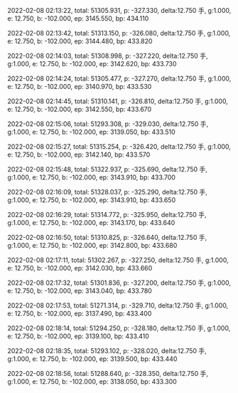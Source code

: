 2022-02-08 02:13:22, total: 51305.931, p: -327.330, delta:12.750 手, g:1.000, e: 12.750, b: -102.000, ep: 3145.550, bp: 434.110

2022-02-08 02:13:42, total: 51313.150, p: -326.080, delta:12.750 手, g:1.000, e: 12.750, b: -102.000, ep: 3144.480, bp: 433.820

2022-02-08 02:14:03, total: 51308.998, p: -327.220, delta:12.750 手, g:1.000, e: 12.750, b: -102.000, ep: 3142.620, bp: 433.730

2022-02-08 02:14:24, total: 51305.477, p: -327.270, delta:12.750 手, g:1.000, e: 12.750, b: -102.000, ep: 3140.970, bp: 433.530

2022-02-08 02:14:45, total: 51310.141, p: -326.810, delta:12.750 手, g:1.000, e: 12.750, b: -102.000, ep: 3142.550, bp: 433.670

2022-02-08 02:15:06, total: 51293.308, p: -329.030, delta:12.750 手, g:1.000, e: 12.750, b: -102.000, ep: 3139.050, bp: 433.510

2022-02-08 02:15:27, total: 51315.254, p: -326.420, delta:12.750 手, g:1.000, e: 12.750, b: -102.000, ep: 3142.140, bp: 433.570

2022-02-08 02:15:48, total: 51322.937, p: -325.690, delta:12.750 手, g:1.000, e: 12.750, b: -102.000, ep: 3143.910, bp: 433.700

2022-02-08 02:16:09, total: 51328.037, p: -325.290, delta:12.750 手, g:1.000, e: 12.750, b: -102.000, ep: 3143.910, bp: 433.650

2022-02-08 02:16:29, total: 51314.772, p: -325.950, delta:12.750 手, g:1.000, e: 12.750, b: -102.000, ep: 3143.170, bp: 433.640

2022-02-08 02:16:50, total: 51310.825, p: -326.640, delta:12.750 手, g:1.000, e: 12.750, b: -102.000, ep: 3142.800, bp: 433.680

2022-02-08 02:17:11, total: 51302.267, p: -327.250, delta:12.750 手, g:1.000, e: 12.750, b: -102.000, ep: 3142.030, bp: 433.660

2022-02-08 02:17:32, total: 51301.836, p: -327.200, delta:12.750 手, g:1.000, e: 12.750, b: -102.000, ep: 3143.040, bp: 433.780

2022-02-08 02:17:53, total: 51271.314, p: -329.710, delta:12.750 手, g:1.000, e: 12.750, b: -102.000, ep: 3137.490, bp: 433.400

2022-02-08 02:18:14, total: 51294.250, p: -328.180, delta:12.750 手, g:1.000, e: 12.750, b: -102.000, ep: 3139.100, bp: 433.410

2022-02-08 02:18:35, total: 51293.102, p: -328.020, delta:12.750 手, g:1.000, e: 12.750, b: -102.000, ep: 3139.500, bp: 433.440

2022-02-08 02:18:56, total: 51288.640, p: -328.350, delta:12.750 手, g:1.000, e: 12.750, b: -102.000, ep: 3138.050, bp: 433.300
